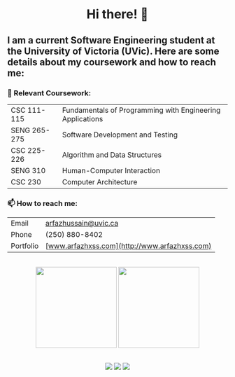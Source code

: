 <h1 align="center">Hi there! 👋</h1>
  
<p align="center">
  <h2>I am a current Software Engineering student at the University of Victoria (UVic). Here are some details about my coursework and how to reach me:</h2>

  <h3>🌱 Relevant Coursework:</h3>
  
  |                       |                           |
  |-----------------------|---------------------------|
  | CSC 111-115           | Fundamentals of Programming with Engineering Applications |
  | SENG 265-275          | Software Development and Testing |
  | CSC 225-226           | Algorithm and Data Structures |
  | SENG 310              | Human-Computer Interaction |
  | CSC 230               | Computer Architecture |

  <h3>📫 How to reach me:</h3>

  |          |                                           |
  |----------|-------------------------------------------|
  | Email    | arfazhussain@uvic.ca                       |
  | Phone    | (250) 880-8402                            |
  | Portfolio | [www.arfazhxss.com](http://www.arfazhxss.com) |
</p>

 

<br>
<div align="center">
  <img src="https://github-readme-stats.vercel.app/api/top-langs?username=arfazhxss&layout=compact&theme=algolia&show_icons=true" height = "185"/> </img>
  <img src="https://github-readme-stats.vercel.app/api?username=arfazhxss&theme=algolia&show_icons=true" height = "185"/>
</div>
<br>
<p align="center">
  <a href="https://www.arfazhxss.com"><img src="https://img.shields.io/badge/website-%231a73e8.svg?style=for-the-badge&logo=google-chrome&logoColor=white"></a>
  <a href="https://www.linkedin.com/in/arfazhxss/"><img src="https://img.shields.io/badge/linkedin-%230077B5.svg?style=for-the-badge&logo=linkedin"></a>
  <a href="mailto:arfazhussain@uvic.ca"><img src="https://img.shields.io/badge/email-%23D14836.svg?style=for-the-badge&logo=gmail&logoColor=white"></a>
</p>




<!---
arfazhuss/arfazhuss is a ✨ special ✨ repository because its `README.md` (this file) appears on your GitHub profile.
You can click the Preview link to take a look at your changes.
--->

